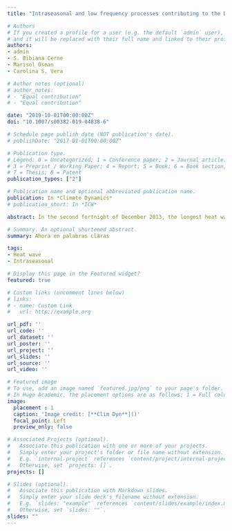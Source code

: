 ```yaml
---
title: "Intraseasonal and low frequency processes contributing to the December 2013 heat wave in Southern South America"

# Authors
# If you created a profile for a user (e.g. the default `admin` user), write the username (folder name) here 
# and it will be replaced with their full name and linked to their profile.
authors:
- admin
- S. Bibiana Cerne
- Marisol Osman
- Carolina S. Vera

# Author notes (optional)
# author_notes:
# - "Equal contribution"
# - "Equal contribution"

date: "2019-10-01T00:00:00Z"
doi: "10.1007/s00382-019-04838-6"

# Schedule page publish date (NOT publication's date).
# publishDate: "2017-01-01T00:00:00Z"

# Publication type.
# Legend: 0 = Uncategorized; 1 = Conference paper; 2 = Journal article;
# 3 = Preprint / Working Paper; 4 = Report; 5 = Book; 6 = Book section;
# 7 = Thesis; 8 = Patent
publication_types: ["2"]

# Publication name and optional abbreviated publication name.
publication: In *Climate Dynamics*
# publication_short: In *ICW*

abstract: In the second fortnight of December 2013, the longest heat wave registered until then occurred in Buenos Aires city and over a large region of Argentina, with large socio-economic impacts. Excess heat indexes were used to characterize this heat wave, which occurred within the warm season with largest number of heat wave days. This extreme event resulted in the longest consecutive period of heat wave conditions between 1979 and 2014. This event was the result of the combined activity of short intraseasonal (10–30 days), long intraseasonal (30–90 days) and larger (more than 90 days) time scales. Accounting for the lower frequency, dry soil moisture anomalies were observed in Argentina during autumn, winter and spring of 2013 probably favoring more extreme values in the temperature anomalies. Weekly geopotential heights anomalies computed during the event showed that the combination of the negative phase of the Southern Annular Mode and a wave-4 pattern at midlatitudes favored the development of positive geopotential height anomalies over southern South America which promoted subsidence motions there. Intraseasonal variability played a key role in the persistence of the heat wave. The development of an MJO event over the Indian Ocean (RMM phase 3) 12 days prior to the beginning of the heat wave may have contributed to organize the extratropical wave train which in turn favored the anticyclonic upper-level anomaly development over southern South America. Furthermore, an intense SACZ event during the first 12 days of the heat wave favored clear-sky conditions and diabatic heating as well as subsidence, while during the last days it was the northerly advection of warmer air in the 10–30-day time scale that maintained the intensity of the temperature anomalies.

# Summary. An optional shortened abstract.
summary: Ahora en palabras claras

tags:
- Heat wave
- Intraseasonal

# Display this page in the Featured widget?
featured: true

# Custom links (uncomment lines below)
# links:
# - name: Custom Link
#   url: http://example.org

url_pdf: ''
url_code: ''
url_dataset: ''
url_poster: ''
url_project: ''
url_slides: ''
url_source: ''
url_video: ''

# Featured image
# To use, add an image named `featured.jpg/png` to your page's folder. 
# In Hugo Academic, the placement options are as follows: 1 = Full column width, 2 = Out-set, 3 = Screen-width (with 1 being the default). The focal point options are Smart, Center, TopLeft, Top, TopRight, Left, Right, BottomLeft, Bottom, BottomRight
image:
  placement : 1
  caption: 'Image credit: [**Clim Dyn**]()'
  focal_point: Left
  preview_only: false

# Associated Projects (optional).
#   Associate this publication with one or more of your projects.
#   Simply enter your project's folder or file name without extension.
#   E.g. `internal-project` references `content/project/internal-project/index.md`.
#   Otherwise, set `projects: []`.
projects: []

# Slides (optional).
#   Associate this publication with Markdown slides.
#   Simply enter your slide deck's filename without extension.
#   E.g. `slides: "example"` references `content/slides/example/index.md`.
#   Otherwise, set `slides: ""`.
slides: ""
---
```


